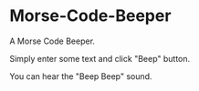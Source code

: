 # Morse-Code-Beeper
A Morse Code Beeper.

Simply enter some text and click "Beep" button.

You can hear the "Beep Beep" sound.
